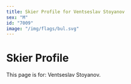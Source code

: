 ```yaml
---
title: Skier Profile for Ventseslav Stoyanov
sex: "M"
id: "7009"
image: "/img/flags/bul.svg" 
---
```


# Skier Profile

This page is for: Ventseslav Stoyanov.
    